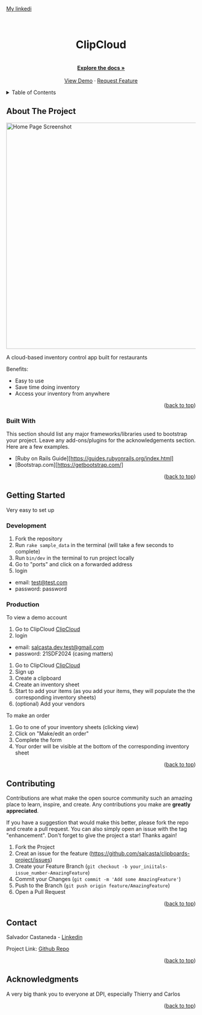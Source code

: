 
<a name="readme-top"></a>

<a href="https://github.com/salcasta/clipboards-project/issues/new">My linkedi</a>

<br />
<div align="center">
  
  <h1>ClipCloud</h1>

  <p align="center">
    <br />
    <a href="https://github.com/salcasta/clipboards-project"><strong>Explore the docs »</strong></a>
    <br />
    <br />
    <a href="#">View Demo</a>
    ·
    <a href="https://github.com/salcasta/clipboards-project/issues/new">Request Feature</a>
  </p>
</div>



<!-- TABLE OF CONTENTS -->
<details>
  <summary>Table of Contents</summary>
  <ol>
    <li>
      <a href="#about-the-project">About The Project</a>
      <ul>
        <li><a href="#built-with">Built With</a></li>
      </ul>
    </li>
    <li>
      <a href="#getting-started">Getting Started</a>
      <ul>
        <li><a href="#development">Development</a></li>
        <li><a href="#production">Production</a></li>
      </ul>
    </li>
    <li><a href="#contributing">Contributing</a></li>
    <li><a href="#contact">Contact</a></li>
    <li><a href="#acknowledgments">Acknowledgments</a></li>
  </ol>
</details>



<!-- ABOUT THE PROJECT -->
## About The Project

<img src="/assets/images/home_page.png" alt="Home Page Screenshot" style="height: 600px; width:600px;" />

A cloud-based inventory control app built for restaurants 

Benefits:
* Easy to use 
* Save time doing inventory
* Access your inventory from anywhere

<p align="right">(<a href="#readme-top">back to top</a>)</p>



### Built With

This section should list any major frameworks/libraries used to bootstrap your project. Leave any add-ons/plugins for the acknowledgements section. Here are a few examples.

* [Ruby on Rails Guide][https://guides.rubyonrails.org/index.html]
* [Bootstrap.com][https://getbootstrap.com/]

<p align="right">(<a href="#readme-top">back to top</a>)</p>



<!-- GETTING STARTED -->
## Getting Started

Very easy to set up 

### Development

1. Fork the repository 
2. Run <code>rake sample_data</code> in the terminal (will take a few seconds to complete)
3. Run <code>bin/dev</code> in the terminal to run project locally 
4. Go to "ports" and click on a forwarded address
5. login 
  * email: test@test.com
  * password: password

### Production

To view a demo account 
1. Go to ClipCloud [ClipCloud](https://clipcloud.onrender.com/)
2. login 
  * email: salcasta.dev.test@gmail.com
  * password: 21SDF2024 (casing matters)

1. Go to ClipCloud [ClipCloud](https://clipcloud.onrender.com/)
2. Sign up
3. Create a clipboard
4. Create an inventory sheet
5. Start to add your items (as you add your items, they will populate the the corresponding inventory sheets)
6. (optional) Add your vendors

To make an order
1. Go to one of your inventory sheets (clicking view)
2. Click on "Make/edit an order"
3. Complete the form
4. Your order will be visible at the bottom of the corresponding inventory sheet

<p align="right">(<a href="#readme-top">back to top</a>)</p>


<!-- CONTRIBUTING -->
## Contributing

Contributions are what make the open source community such an amazing place to learn, inspire, and create. Any contributions you make are **greatly appreciated**.

If you have a suggestion that would make this better, please fork the repo and create a pull request. You can also simply open an issue with the tag "enhancement".
Don't forget to give the project a star! Thanks again!

1. Fork the Project
2. Creat an issue for the feature (https://github.com/salcasta/clipboards-project/issues)
3. Create your Feature Branch (`git checkout -b your_iniitals-issue_number-AmazingFeature`)
4. Commit your Changes (`git commit -m 'Add some AmazingFeature'`)
5. Push to the Branch (`git push origin feature/AmazingFeature`)
6. Open a Pull Request

<p align="right">(<a href="#readme-top">back to top</a>)</p>


<!-- CONTACT -->
## Contact

Salvador Castaneda - [Linkedin](www.linkedin.com/in/salcasta)

Project Link: [Github Repo](https://github.com/salcasta/clipboards-project)

<p align="right">(<a href="#readme-top">back to top</a>)</p>



<!-- ACKNOWLEDGMENTS -->
## Acknowledgments

A very big thank you to everyone at DPI, especially Thierry and Carlos

<p align="right">(<a href="#readme-top">back to top</a>)</p>
